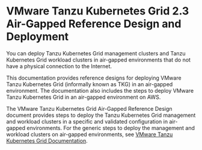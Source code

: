 # VMware Tanzu Kubernetes Grid 2.3 Air-Gapped Reference Design and Deployment

You can deploy Tanzu Kubernetes Grid management clusters and Tanzu Kubernetes Grid workload clusters in air-gapped environments that do not have a physical connection to the Internet.

This documentation provides reference designs for deploying VMware Tanzu Kubernetes Grid (informally known as TKG) in an air-gapped environment. The documentation also includes the steps to deploy VMware Tanzu Kubernetes Grid in an air-gapped environment on AWS.

The VMware Tanzu Kubernetes Grid Air-Gapped Reference Design document provides steps to deploy the Tanzu Kubernetes Grid management and workload clusters in a specific and validated configuration in air-gapped environments. For the generic steps to deploy the management and workload clusters on air-gapped environments, see [VMware Tanzu Kubernetes Grid Documentation](https://techdocs.broadcom.com/us/en/vmware-tanzu/standalone-components/tanzu-kubernetes-grid/2-5/tkg/mgmt-reqs-prep-offline.html).
